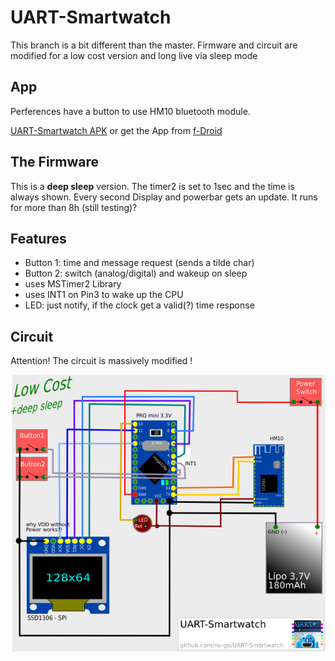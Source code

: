 # UART-Smartwatch

This branch is a bit different than the master. Firmware and circuit are
modified for a low cost version and long live via sleep mode

## App

Perferences have a button to use HM10 bluetooth module.

[UART-Smartwatch APK](https://raw.githubusercontent.com/no-go/UART-Smartwatch/lowCost/UART-Smartwatch_App/app/app-release.apk) or get the App from [f-Droid](http://f-droid.org)

## The Firmware

This is a **deep sleep** version. The timer2 is set to 1sec and the time is always shown.
Every second Display and powerbar gets an update. It runs for more than 8h (still testing)?

## Features

- Button 1: time and message request (sends a tilde char)
- Button 2: switch (analog/digital) and wakeup on sleep
- uses MSTimer2 Library
- uses INT1 on Pin3 to wake up the CPU
- LED: just notify, if the clock get a valid(?) time response

## Circuit

Attention! The circuit is massively modified !

![give it a try](circuit.png)
